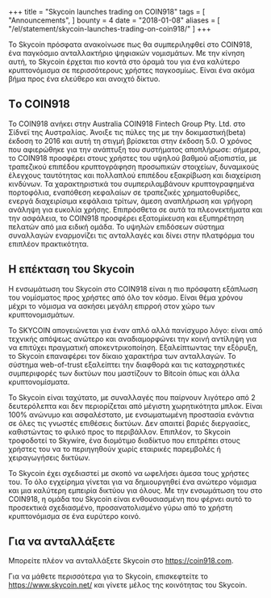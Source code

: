+++
title = "Skycoin launches trading on COIN918"
tags = [
    "Announcements",
]
bounty = 4
date = "2018-01-08"
aliases = [
	"/el/statement/skycoin-launches-trading-on-coin918/"
]
+++

Το Skycoin πρόσφατα ανακοίνωσε πως θα συμπεριληφθεί στο COIN918, ένα παγκόσμιο ανταλλακτήριο ψηφιακών νομισμάτων. Με την κίνηση αυτή, το Skycoin έρχεται πιο κοντά στο όραμά του για ένα καλύτερο κρυπτονόμισμα σε περισσότερους χρήστες παγκοσμίως. Είναι ένα ακόμα βήμα προς ένα ελεύθερο και ανοιχτό δίκτυο.

## Tο COIN918

Το COIN918 ανήκει στην Australia COIN918 Fintech Group Pty. Ltd. στο Σίδνεϊ της Αυστραλίας. Άνοιξε τις πύλες της με την δοκιμαστική(beta) έκδοση το 2016 και αυτή τη στιγμή βρίσκεται στην έκδοση 5.0. Ο χρόνος που αφιερώθηκε για την ανάπτυξη του συστήματος αποπλήρωσε: σήμερα, το COIN918 προσφέρει στους χρήστες του υψηλού βαθμού αξιοπιστία, με τραπεζικού επιπέδου κρυπτογράφηση προσωπικών στοιχείων, δυναμικούς έλεγχους ταυτότητας και πολλαπλού επιπέδου εξακρίβωση και διαχείριση κινδύνων. Τα χαρακτηριστικά του συμπεριλαμβάνουν κρυπτογραφημένα πορτοφόλια, εναπόθεση κεφαλαίων σε τραπεζικές χρηματοθυρίδες, ενεργά διαχειρίσιμα κεφάλαια τρίτων, άμεση αναπλήρωση και γρήγορη ανάληψη για ευκολία χρήσης.
Επιπρόσθετα σε αυτά τα πλεονεκτήματα και την ασφάλεια, το COIN918 προσφέρει εξατομίκευση  και εξυπηρέτηση πελατών από μια ειδική ομάδα. Το υψηλών επιδόσεων σύστημα συναλλαγών εναρμονίζει τις ανταλλαγές και δίνει στην πλατφόρμα του επιπλέον πρακτικότητα.

## Η επέκταση του Skycoin

Η ενσωμάτωση του Skycoin στο COIN918 είναι η πιο πρόσφατη εξάπλωση του νομίσματος προς χρήστες από όλο τον κόσμο. Είναι θέμα χρόνου μέχρι το νόμισμα να ασκήσει μεγάλη επιρροή στον χώρο των κρυπτονομισμάτων.

Το SKYCOIN απογειώνεται για έναν απλό αλλά πανίσχυρο λόγο: είναι από τεχνικής απόψεως ανώτερο και αναδιαμορφώνει την κοινή αντίληψη για να επιτύχει πραγματική αποκεντρικοποίηση. Εξαλείπτωντας την εξόρυξη, το Skycoin επαναφέρει τον δίκαιο χαρακτήρα των ανταλλαγών. Το σύστημα web-of-trust εξαλείπτει την διαφθορά και τις καταχρηστικές συμπεριφορές των δικτύων που μαστίζουν το Bitcoin όπως και άλλα κρυπτονομίσματα.

Το Skycoin είναι ταχύτατο, με συναλλαγές που παίρνουν λιγότερο από 2 δευτερόλεπτα και δεν περιορίζεται από μέγιστη χωρητικότητα μπλοκ. Είναι 100% ανώνυμο και ασφαλέστατο, με ενσωματωμένη προστασία ενάντια σε όλες τις γνωστές επιθέσεις δικτύων. Δεν απαιτεί βαριές διεργασίες, καθιστώντας το φιλικό προς το περιβάλλον. Επιπλέον, το Skycoin τροφοδοτεί το Skywire, ένα διομότιμο διαδίκτυο που επιτρέπει στους χρήστες του να το περιηγηθούν χωρίς εταιρικές παρεμβολές ή χειραγωγήσεις δικτύων.

Το Skycoin έχει σχεδιαστεί με σκοπό να ωφελήσει άμεσα τους χρήστες του. Το όλο εγχείρημα γίνεται για να δημιουργηθεί ένα ανώτερο νόμισμα και μια καλύτερη εμπειρία δικτύου για όλους. Με την ενσωμάτωση του στο COIN918, η ομάδα του Skycoin είναι ενθουσιασμένη που φέρνει αυτό το προσεκτικά σχεδιασμένο, προσανατολισμένο γύρω από το χρήστη κρυπτονόμισμα σε ένα ευρύτερο κοινό.


## Για να ανταλλάξετε

Μπορείτε πλέον να ανταλλάξετε Skycoin στο https://coin918.com.

Για να μάθετε περισσότερα για το Skycoin, επισκεφτείτε το https://www.skycoin.net/ και γίνετε μέλος της κοινότητας του Skycoin.
